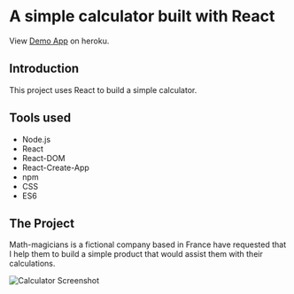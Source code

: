 
# A simple calculator built with React
View [Demo App](https://react2020-calculator.herokuapp.com) on heroku.

## Introduction
This project uses React to build a simple calculator.

## Tools used
- Node.js
- React
- React-DOM
- React-Create-App
- npm
- CSS
- ES6

## The Project

Math-magicians is a fictional company based in France have requested that I help
them to build a simple product that would assist them with their calculations.

![Calculator Screenshot](https://github.com/microverseinc/project-react-calculator/blob/master/images/calculator.png?raw=true)


<!-- react2020-calculator.herokuapp.com -->
